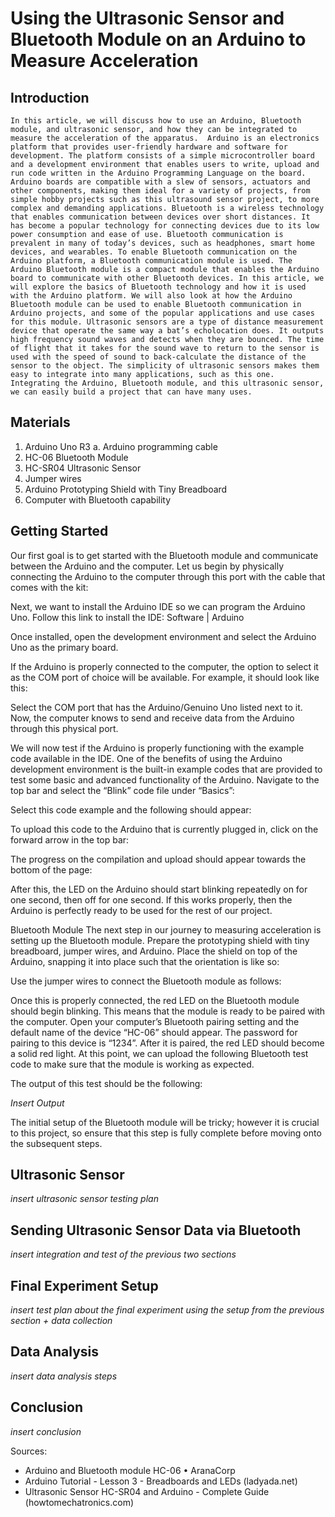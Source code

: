 # Using the Ultrasonic Sensor and Bluetooth Module on an Arduino to Measure Acceleration

## Introduction
	In this article, we will discuss how to use an Arduino, Bluetooth module, and ultrasonic sensor, and how they can be integrated to measure the acceleration of the apparatus.  Arduino is an electronics platform that provides user-friendly hardware and software for development. The platform consists of a simple microcontroller board and a development environment that enables users to write, upload and run code written in the Arduino Programming Language on the board. Arduino boards are compatible with a slew of sensors, actuators and other components, making them ideal for a variety of projects, from simple hobby projects such as this ultrasound sensor project, to more complex and demanding applications. Bluetooth is a wireless technology that enables communication between devices over short distances. It has become a popular technology for connecting devices due to its low power consumption and ease of use. Bluetooth communication is prevalent in many of today’s devices, such as headphones, smart home devices, and wearables. To enable Bluetooth communication on the Arduino platform, a Bluetooth communication module is used. The Arduino Bluetooth module is a compact module that enables the Arduino board to communicate with other Bluetooth devices. In this article, we will explore the basics of Bluetooth technology and how it is used with the Arduino platform. We will also look at how the Arduino Bluetooth module can be used to enable Bluetooth communication in Arduino projects, and some of the popular applications and use cases for this module. Ultrasonic sensors are a type of distance measurement device that operate the same way a bat’s echolocation does. It outputs high frequency sound waves and detects when they are bounced. The time of flight that it takes for the sound wave to return to the sensor is used with the speed of sound to back-calculate the distance of the sensor to the object. The simplicity of ultrasonic sensors makes them easy to integrate into many applications, such as this one. Integrating the Arduino, Bluetooth module, and this ultrasonic sensor, we can easily build a project that can have many uses. 		

## Materials
1.	Arduino Uno R3
a.	Arduino programming cable
2.	HC-06 Bluetooth Module
3.	HC-SR04 Ultrasonic Sensor
4.	Jumper wires
5.	Arduino Prototyping Shield with Tiny Breadboard
6.	Computer with Bluetooth capability
	
 
## Getting Started
Our first goal is to get started with the Bluetooth module and communicate between the Arduino and the computer. Let us begin by physically connecting the Arduino to the computer through this port with the cable that comes with the kit:
 

Next, we want to install the Arduino IDE so we can program the Arduino Uno. Follow this link to install the IDE: Software | Arduino

Once installed, open the development environment and select the Arduino Uno as the primary board. 
 

If the Arduino is properly connected to the computer, the option to select it as the COM port of choice will be available. For example, it should look like this:
 
Select the COM port that has the Arduino/Genuino Uno listed next to it. Now, the computer knows to send and receive data from the Arduino through this physical port. 


We will now test if the Arduino is properly functioning with the example code available in the IDE. One of the benefits of using the Arduino development environment is the built-in example codes that are provided to test some basic and advanced functionality of the Arduino. Navigate to the top bar and select the “Blink” code file under “Basics”:
 
Select this code example and the following should appear:
 
To upload this code to the Arduino that is currently plugged in, click on the forward arrow in the top bar:
 
The progress on the compilation and upload should appear towards the bottom of the page:
 
After this, the LED on the Arduino should start blinking repeatedly on for one second, then off for one second. If this works properly, then the Arduino is perfectly ready to be used for the rest of our project. 



Bluetooth Module 
The next step in our journey to measuring acceleration is setting up the Bluetooth module. Prepare the prototyping shield with tiny breadboard, jumper wires, and Arduino. 
Place the shield on top of the Arduino, snapping it into place such that the orientation is like so:
 




Use the jumper wires to connect the Bluetooth module as follows:
 

Once this is properly connected, the red LED on the Bluetooth module should begin blinking. This means that the module is ready to be paired with the computer. Open your computer’s Bluetooth pairing setting and the default name of the device “HC-06” should appear. The password for pairing to this device is “1234”. After it is paired, the red LED should become a solid red light. 
At this point, we can upload the following Bluetooth test code to make sure that the module is working as expected. 
 


The output of this test should be the following:

*Insert Output*

The initial setup of the Bluetooth module will be tricky; however it is crucial to this project, so ensure that this step is fully complete before moving onto the subsequent steps. 

## Ultrasonic Sensor
*insert ultrasonic sensor testing plan*

## Sending Ultrasonic Sensor Data via Bluetooth
*insert integration and test of the previous two sections*

## Final Experiment Setup
*insert test plan about the final experiment using the setup from the previous section + data collection*

## Data Analysis
*insert data analysis steps*

## Conclusion
*insert conclusion* 


Sources:
-	Arduino and Bluetooth module HC-06 • AranaCorp
-	Arduino Tutorial - Lesson 3 - Breadboards and LEDs (ladyada.net)
-	Ultrasonic Sensor HC-SR04 and Arduino - Complete Guide (howtomechatronics.com)



